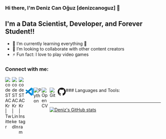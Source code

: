 ### Hi there, I'm Deniz Can Oğuz [denizcanoguz] 👋 

## I'm a Data Scientist, Developer, and Forever Student!!

- 🌱 I’m currently learning everything 🤣
- 👯 I’m looking to collaborate with other content creators
- ⚡ Fun fact: I love to play video games 

### Connect with me:

[<img align="left" alt="codeSTACKr | Twitter" width="22px" src="https://cdn.jsdelivr.net/npm/simple-icons@v3/icons/twitter.svg" />][twitter]
[<img align="left" alt="codeSTACKr | LinkedIn" width="22px" src="https://cdn.jsdelivr.net/npm/simple-icons@v3/icons/linkedin.svg" />][linkedin]
[<img align="left" alt="codeSTACKr | Instagram" width="22px" src="https://cdn.jsdelivr.net/npm/simple-icons@v3/icons/instagram.svg" />][instagram]

<br />
<br />
### Languages and Tools:

<img align="left" alt="Visual Studio Code" width="26px" src="https://raw.githubusercontent.com/github/explore/80688e429a7d4ef2fca1e82350fe8e3517d3494d/topics/visual-studio-code/visual-studio-code.png" />
<img align="left" alt="Python" width="26px" src="https://user-images.githubusercontent.com/62206442/144134635-6ac9ae3f-7730-4467-806c-f131b5d3de9c.png" />
<img align="left" alt="OpenCV" width="26px" src="https://user-images.githubusercontent.com/62206442/144134752-d55809f1-dfce-4293-a7db-dd4085bb8728.png" />
<img align="left" alt="Git" width="26px" src="https://user-images.githubusercontent.com/62206442/144137458-df4da333-34de-41b2-ada5-9ef0d7d11f79.png" />
<img align="left" alt="GitHub" width="26px" src="https://raw.githubusercontent.com/github/explore/78df643247d429f6cc873026c0622819ad797942/topics/github/github.png" />
<br />
<br />

---

[![Deniz's GitHub stats](https://github-readme-stats.vercel.app/api?username=denizcanoguz&show_icons=true&theme=aura)](https://github.com/denizcanoguz/github-readme-stats)

[twitter]: https://twitter.com/DenizC_O
[instagram]: https://www.instagram.com/denizcnogz/
[linkedin]: https://www.linkedin.com/in/denizcanoguz/
